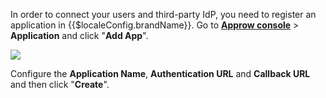 <IntegrationDetailCard :title="`Create the Application in ${$localeConfig.brandName}`">

<!--!!!include(common/create-an-app-en.md)!!!-->
In order to connect your users and third-party IdP, you need to register an application in {{$localeConfig.brandName}}. Go to [**Approw console**](https://console.authing.cn) > **Application** and click "**Add App**".

![](~@imagesZhCn/integration/ali-cloud/1-4.jpg)

Configure the **Application Name**, **Authentication URL** and **Callback URL** and then click "**Create**".

</IntegrationDetailCard>